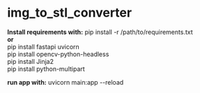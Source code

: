 # img_to_stl_converter

**Install requirements with:** pip install -r /path/to/requirements.txt <br>
**or** <br>
pip install fastapi uvicorn <br>
pip install opencv-python-headless <br>
pip install Jinja2 <br>
pip install python-multipart <br>

**run app with:** uvicorn main:app --reload
